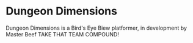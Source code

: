 # Dungeon Dimensions
Dungeon Dimensions is a Bird's Eye Biew platformer, in development by Master Beef
TAKE THAT TEAM COMPOUND!
